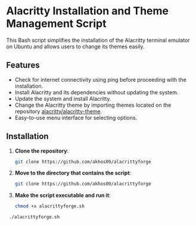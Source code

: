 # Alacritty Installation and Theme Management Script

This Bash script simplifies the installation of the Alacritty terminal emulator on Ubuntu and allows users to change its themes easily.

## Features

- Check for internet connectivity using ping before proceeding with the installation.
- Install Alacritty and its dependencies without updating the system.
- Update the system and install Alacritty.
- Change the Alacritty theme by importing themes located on the repository [alacritty/alacritty-theme]([url](https://github.com/alacritty/alacritty-theme)).
- Easy-to-use menu interface for selecting options.

## Installation

1. **Clone the repository**:

   ```bash
   git clone https://github.com/akhos09/alacrittyforge

2. **Move to the directory that contains the script**:
   
   ```bash
   git clone https://github.com/akhos09/alacrittyforge

3. **Make the script executable and run it**:
   
   ```bash
   chmod +x alacrittyforge.sh
   
  ```bash
   ./alacrittyforge.sh
